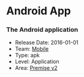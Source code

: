 # Android App
### The Android application
* Release Date: 2016-01-01
* Team: [Mobile](../teams/mobile.md)
* Type: apk
* Level: Application
* Area: [Premise v2](areas/v2.png)
